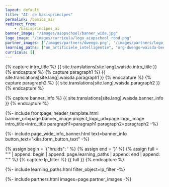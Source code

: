 ```yaml
---
layout: default
title: "AI: de basisprincipes"
permalink: /basics_ai/
redirect_from:
    - /basisprincipes_ai
banner_image: "/images/aiopschool/banner_wide.jpg"
logo_image: "/images/curricula/logo_aiopschool_rond.png"
partner_images: ['/images/partners/dwengo.png', '/images/partners/logo_bekina.png', '/images/partners/logo_fluxlab.webp', '/images/partners/vlaio.png', '/images/partners/logo_SMCLEDE.png', '/images/partners/ugent.svg', '/images/partners/istem.png', '/images/partners/oost-vlaanderen.svg', '/images/partners/logo_hoogbloeier.png', '/images/partners/steam_for_auth.png']
learning_paths: ["un_artificiele_intelligentie", "org-dwengo-waisda-beelden-unplugged-fax-lp", "art1", "org-dwengo-waisda-taal-murder-mistery", "org-dwengo-waisda-beelden-emoties-herkennen", "org-dwengo-waisda-beelden-emoties-herkennen-deel2", "org-dwengo-waisda-beelden-teachable-machine", "org-dwengo-waisda-soc-netw-euler", "org-dwengo-waisda-soc-netw-super-soc-netw", "org-dwengo-waisda-rl-intro", "org-dwengo-waisda-rl-training-an-agent"]
curricula: []
---
```


{% capture intro_title %} {{ site.translations[site.lang].waisda.intro_title }} {% endcapture %}
{% capture paragraph1 %} {{ site.translations[site.lang].waisda.paragraph1 }} {% endcapture %}
{% capture paragraph2 %} {{ site.translations[site.lang].waisda.paragraph2 }} {% endcapture %}

{% capture banner_info %} {{ site.translations[site.lang].waisda.banner_info }} {% endcapture %}

{%- include frontpage_header_template.html banner_url=page.banner_image project_logo_url=page.logo_image
intro_title=intro_title
paragraph1=paragraph1
paragraph2=paragraph2
-%}

{%- include page_wide_info_banner.html text=banner_info button_text="kiks.form_button_text" -%}

{% assign begin = '{"hruids": ' %}
{% assign end = '}' %}
{% assign full = "'" | append: begin | append: page.learning_paths | append: end | append: "'" %}
{% capture lp_filter %} {{ full }} {% endcapture %}

{%- include learning_paths.html filter_object=lp_filter -%}


{%- include partners.html images=page.partner_images -%}